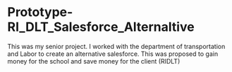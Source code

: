 # Prototype-RI_DLT_Salesforce_Alternaltive

This was my senior project. 
I worked with the department of transportation and Labor to create an alternative salesforce. 
This was proposed to gain money for the school and save money for the client (RIDLT) 
